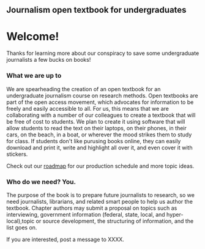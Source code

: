 ## Journalism open textbook for undergraduates
# Welcome!
Thanks for learning more about our conspiracy to save some undergraduate journalists a few bucks on books!  

### What we are up to
We are spearheading the creation of an open textbook for an undergraduate journalism course on research methods. Open textbooks are part of the open access movement, which advocates for information to be freely and easily accessible to all. For us, this means that we are collaborating with a number of our colleagues to create a textbook that will be free of cost to students. We plan to create it using software that will allow students to read the text on their laptops, on their phones, in their cars, on the beach, in a boat, or wherever the mood strikes them to study for class. If students don't like purusing books online, they can easily download and print it, write and highlight all over it, and even cover it with stickers. 

Check out our [roadmap](karnayounger/test/roadmap.md) for our production schedule and more topic ideas. 

### Who do we need? You. 

The purpose of the book is to prepare future journalists to research, so we need journalists, librarians, and related smart people to help us author the textbook. Chapter authors may submit a proposal on topics such as interviewing, government information (federal, state, local, and hyper-local),topic or source development, the structuring of information, and the list goes on. 

If you are interested, post a message to XXXX. 
  

